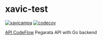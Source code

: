 # xavic-test
[![xavicampa](https://circleci.com/gh/xavicampa/xavic-test.svg?style=svg)](https://app.circleci.com/pipelines/github/xavicampa/xavic-test)
[![codecov](https://codecov.io/gh/xavicampa/xavic-test/branch/main/graph/badge.svg?token=E6O8B7C0YB)](undefined)

[API CodeFlow](https://www.reprezen.com/api-codeflow-full-lifecycle-api-documentation-code-synchronization) Pegarata API with Go backend